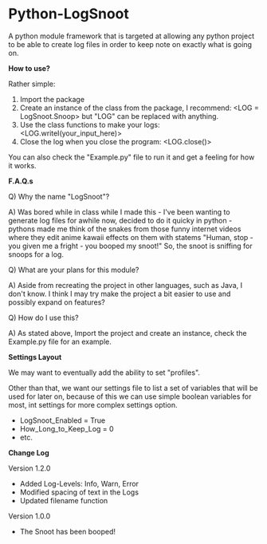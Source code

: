 # Python-LogSnoot
A python module framework that is targeted at allowing any python project to be able to create log files in order to keep note on exactly what is going on.

**How to use?**

Rather simple:

1. Import the package
2. Create an instance of the class from the package, I recommend: <LOG = LogSnoot.Snoop> but "LOG" can be replaced with
anything.
3. Use the class functions to make your logs: <LOG.writeI(your_input_here)>
4. Close the log when you close the program: <LOG.close()>

You can also check the "Example.py" file to run it and get a feeling for how it works.


**F.A.Q.s**

Q) Why the name "LogSnoot"?

A) Was bored while in class while I made this - I've been wanting to generate log files for awhile now,
decided to do it quicky in python - pythons made me think of the snakes from those funny internet videos where
they edit anime kawaii effects on them with statems "Human, stop - you given me a fright - you booped my snoot!" So,
the snoot is sniffing for snoops for a log.


Q) What are your plans for this module?

A) Aside from recreating the project in other languages, such as Java, I don't know. I think I may try make the project
a bit easier to use and possibly expand on features?


Q) How do I use this?

A) As stated above, Import the project and create an instance, check the Example.py file for an example.


**Settings Layout**

We may want to eventually add the ability to set "profiles".

Other than that, we want our settings file to list a set of variables that will be used for later on, because of this
we can use simple boolean variables for most, int settings for more complex settings option.

+ LogSnoot_Enabled = True
+ How_Long_to_Keep_Log = 0
+ etc.


**Change Log**

Version 1.2.0

+ Added Log-Levels: Info, Warn, Error
+ Modified spacing of text in the Logs
+ Updated filename function

Version 1.0.0

+ The Snoot has been booped!

